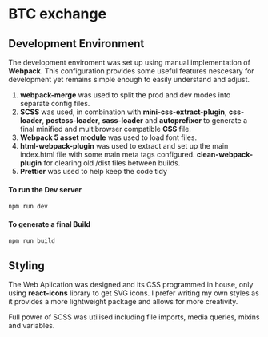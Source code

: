 # BTC exchange

## Development Environment

The development enviroment was set up using manual implementation of **Webpack**. This configuration provides some useful features nescesary for development yet remains simple enough to easily understand and adjust.

1. **webpack-merge** was used to split the prod and dev modes into separate config files.
2. **SCSS** was used, in combination with **mini-css-extract-plugin**, **css-loader**, **postcss-loader**, **sass-loader** and **autoprefixer** to generate a final minified and multibrowser compatible **CSS** file.
3. **Webpack 5 asset module** was used to load font files.
4. **html-webpack-plugin** was used to extract and set up the main index.html file with some main meta tags configured. **clean-webpack-plugin** for clearing old /dist files between builds.
5. **Prettier** was used to help keep the code tidy

#### To run the Dev server

```
npm run dev
```

#### To generate a final Build

```
npm run build
```

## Styling

The Web Aplication was designed and its CSS programmed in house, only using **react-icons** library to get SVG icons. I prefer writing my own styles as it provides a more lightweight package and allows for more creativity.

Full power of SCSS was utilised including file imports, media queries, mixins and variables.
